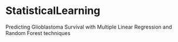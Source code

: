 # StatisticalLearning
Predicting Glioblastoma Survival with Multiple Linear Regression and Random Forest techniques
